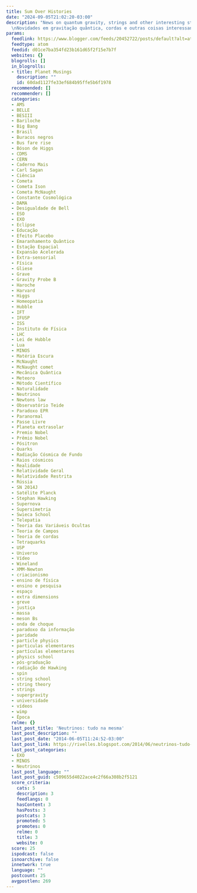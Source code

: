 ```yaml
---
title: Sum Over Histories
date: "2024-09-05T21:02:20-03:00"
description: "News on quantum gravity, strings and other interesting stuff in physics.
  \nNovidades em gravitação quântica, cordas e outras coisas interessantes em física."
params:
  feedlink: https://www.blogger.com/feeds/20452722/posts/default?alt=atom
  feedtype: atom
  feedid: d01ce7ba354fd23b161d65f2f15e7b7f
  websites: {}
  blogrolls: []
  in_blogrolls:
  - title: Planet Musings
    description: ""
    id: 60dad1127fe33ef684b95ffe5b6f1978
  recommended: []
  recommender: []
  categories:
  - AMS
  - BELLE
  - BESIII
  - Bariloche
  - Big Bang
  - Brasil
  - Buracos negros
  - Bus fare rise
  - Bóson de Higgs
  - CDMS
  - CERN
  - Caderno Mais
  - Carl Sagan
  - Ciência
  - Cometa
  - Cometa Ison
  - Cometa McNaught
  - Constante Cosmológica
  - DAMA
  - Desigualdade de Bell
  - ESO
  - EXO
  - Eclipse
  - Educação
  - Efeito Placebo
  - Emaranhamento Quântico
  - Estação Espacial
  - Expansão Acelerada
  - Extra-sensorial
  - Física
  - Gliese
  - Grave
  - Gravity Probe B
  - Haroche
  - Harvard
  - Higgs
  - Homeopatia
  - Hubble
  - IFT
  - IFUSP
  - ISS
  - Instituto de Física
  - LHC
  - Lei de Hubble
  - Lua
  - MINOS
  - Matéria Escura
  - McNaught
  - McNaught comet
  - Mecânica Quântica
  - Meteoro
  - Método Científico
  - Naturalidade
  - Neutrinos
  - Newtons law
  - Observatório Teide
  - Paradoxo EPR
  - Paranormal
  - Passe Livre
  - Planeta extrasolar
  - Premio Nobel
  - Prêmio Nobel
  - Pósitron
  - Quarks
  - Radiação Cósmica de Fundo
  - Raios cósmicos
  - Realidade
  - Relatividade Geral
  - Relatividade Restrita
  - Rússia
  - SN 2014J
  - Satélite Planck
  - Stephan Hawking
  - Supernova
  - Supersimetria
  - Swieca School
  - Telepatia
  - Teoria das Variáveis Ocultas
  - Teoria de Campos
  - Teoria de cordas
  - Tetraquarks
  - USP
  - Universo
  - Vídeo
  - Wineland
  - XMM-Newton
  - criacionismo
  - ensino de física
  - ensino e pesquisa
  - espaço
  - extra dimensions
  - greve
  - justiça
  - massa
  - meson Bs
  - onda de choque
  - paradoxo da informação
  - paridade
  - particle physics
  - particulas elementares
  - partículas elementares
  - physics school
  - pós-graduação
  - radiação de Hawking
  - spin
  - string school
  - string theory
  - strings
  - supergravity
  - universidade
  - vídeos
  - wimp
  - Época
  relme: {}
  last_post_title: 'Neutrinos: tudo na mesma'
  last_post_description: ""
  last_post_date: "2014-06-05T11:24:52-03:00"
  last_post_link: https://rivelles.blogspot.com/2014/06/neutrinos-tudo-na-mesma.html
  last_post_categories:
  - EXO
  - MINOS
  - Neutrinos
  last_post_language: ""
  last_post_guid: c509655d4022ace4c2f66a308b2f5121
  score_criteria:
    cats: 5
    description: 3
    feedlangs: 0
    hasContent: 3
    hasPosts: 3
    postcats: 3
    promoted: 5
    promotes: 0
    relme: 0
    title: 3
    website: 0
  score: 25
  ispodcast: false
  isnoarchive: false
  innetwork: true
  language: ""
  postcount: 25
  avgpostlen: 269
---
```

